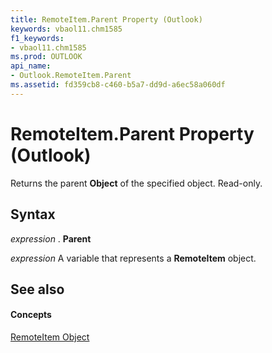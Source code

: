 ```yaml
---
title: RemoteItem.Parent Property (Outlook)
keywords: vbaol11.chm1585
f1_keywords:
- vbaol11.chm1585
ms.prod: OUTLOOK
api_name:
- Outlook.RemoteItem.Parent
ms.assetid: fd359cb8-c460-b5a7-dd9d-a6ec58a060df
---
```



# RemoteItem.Parent Property (Outlook)

Returns the parent  **Object** of the specified object. Read-only.


## Syntax

 _expression_ . **Parent**

 _expression_ A variable that represents a **RemoteItem** object.


## See also


#### Concepts


[RemoteItem Object](remoteitem-object-outlook.md)

